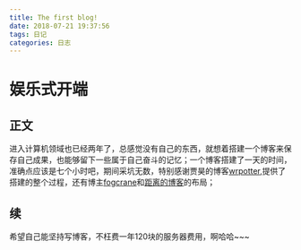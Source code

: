 ```yaml
---
title: The first blog!
date: 2018-07-21 19:37:56
tags: 日记
categories: 日志
---
```

娱乐式开端
===============

正文
---------------
进入计算机领域也已经两年了，总感觉没有自己的东西，就想着搭建一个博客来保存自己成果，也能够留下一些属于自己奋斗的记忆；一个博客搭建了一天的时间，准确点应该是七个小时吧，期间采坑无数，特别感谢贾昊的博客[wrpotter](http://www.wrpotter.com/),提供了搭建的整个过程，还有博主[fogcrane](http://www.fogcrane.org/)和[距离的博客](https://blog.csdn.net/qq_33699981/article/details/72716951#commentBox)的布局；

续
---------------
希望自己能坚持写博客，不枉费一年120块的服务器费用，啊哈哈~~~

